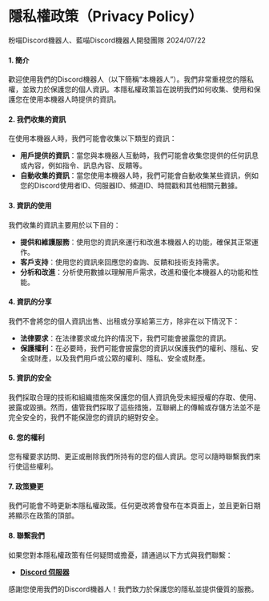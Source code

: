# 隱私權政策（Privacy Policy）

粉喵Discord機器人、藍喵Discord機器人開發團隊 2024/07/22

#### 1. 簡介
歡迎使用我們的Discord機器人（以下簡稱“本機器人”）。我們非常重視您的隱私權，並致力於保護您的個人資訊。本隱私權政策旨在說明我們如何收集、使用和保護您在使用本機器人時提供的資訊。

#### 2. 我們收集的資訊
在使用本機器人時，我們可能會收集以下類型的資訊：

- **用戶提供的資訊**：當您與本機器人互動時，我們可能會收集您提供的任何訊息或內容，例如指令、訊息內容、反饋等。
- **自動收集的資訊**：當您使用本機器人時，我們可能會自動收集某些資訊，例如您的Discord使用者ID、伺服器ID、頻道ID、時間戳和其他相關元數據。

#### 3. 資訊的使用
我們收集的資訊主要用於以下目的：

- **提供和維護服務**：使用您的資訊來運行和改進本機器人的功能，確保其正常運作。
- **客戶支持**：使用您的資訊來回應您的查詢、反饋和技術支持需求。
- **分析和改進**：分析使用數據以理解用戶需求，改進和優化本機器人的功能和性能。

#### 4. 資訊的分享
我們不會將您的個人資訊出售、出租或分享給第三方，除非在以下情況下：

- **法律要求**：在法律要求或允許的情況下，我們可能會披露您的資訊。
- **保護權利**：在必要時，我們可能會披露您的資訊以保護我們的權利、隱私、安全或財產，以及我們用戶或公眾的權利、隱私、安全或財產。

#### 5. 資訊的安全
我們採取合理的技術和組織措施來保護您的個人資訊免受未經授權的存取、使用、披露或毀損。然而，儘管我們採取了這些措施，互聯網上的傳輸或存儲方法並不是完全安全的，我們不能保證您的資訊的絕對安全。

#### 6. 您的權利
您有權要求訪問、更正或刪除我們所持有的您的個人資訊。您可以隨時聯繫我們來行使這些權利。

#### 7. 政策變更
我們可能會不時更新本隱私權政策。任何更改將會發布在本頁面上，並且更新日期將顯示在政策的頂部。

#### 8. 聯繫我們
如果您對本隱私權政策有任何疑問或擔憂，請通過以下方式與我們聯繫：

- [**Discord 伺服器**](https://discord.gg/tsyzUr7zTD)

感謝您使用我們的Discord機器人！我們致力於保護您的隱私並提供優質的服務。
